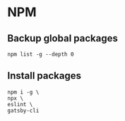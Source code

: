 # NPM

## Backup global packages

`npm list -g --depth 0`

## Install packages

```
npm i -g \
npx \
eslint \
gatsby-cli
```